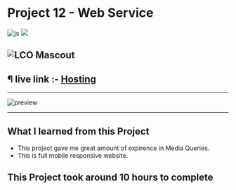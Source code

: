 # Project 12 - Web Service

![js](https://img.shields.io/badge/JS-Bootcamp-yellow) ![](https://img.shields.io/badge/HTML-Project_12-green)

## ![LCO Mascout](https://learncodeonline.in/mascot.png)

## ¶ live link :- [Hosting](https://assignment-11-hosting.netlify.app/)

---

![preview](./assets/project%2011.png)

---
## What I learned from this Project

- This project gave me great amount of expirence in Media Queries.
- This is full mobile responsive website.

## This Project took around 10 hours to complete